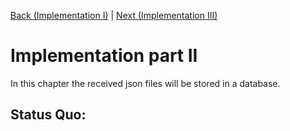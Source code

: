 [Back (Implementation I)](../impl_1/impl_1.md) | [Next (Implementation III)](../impl_3/impl_3.md)

# Implementation part II
In this chapter the received json files will be stored in a database. 

## Status Quo:

